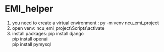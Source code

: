 # EMI_helper
1. you need to create a virtual environment :
        py -m venv ncu_emi_project
2. open venv:
        ncu_emi_project\Scripts\activate
3. install packages:
        pip install django  
        pip install openai  
        pip install pymysql  
